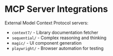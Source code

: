 # MCP Server Integrations

External Model Context Protocol servers:

- `context7/` - Library documentation fetcher
- `sequential/` - Complex reasoning and thinking
- `magic/` - UI component generation
- `playwright/` - Browser automation for testing
